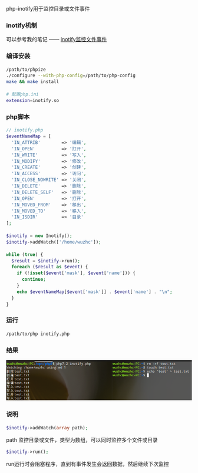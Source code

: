 php-inotify用于监控目录或文件事件

### inotify机制
可以参考我的笔记 —— [inotify监控文件事件](https://github.com/wuzhc/zcnote/blob/master/c/inotify.md) 

### 编译安装
```bash
/path/to/phpize
./configure --with-php-config=/path/to/php-config
make && make install

# 配置php.ini
extension=inotify.so
```

### php脚本
```php
// inotify.php
$eventNameMap = [
  'IN_ATTRIB'        => '编辑',
  'IN_OPEN'          => '打开',
  'IN_WRITE'         => '写入',
  'IN_MODIFY'        => '修改',
  'IN_CREATE'        => '创建',
  'IN_ACCESS'        => '访问',
  'IN_CLOSE_NOWRITE' => '关闭',
  'IN_DELETE'        => '删除',
  'IN_DELETE_SELF'   => '删除',
  'IN_OPEN'          => '打开',
  'IN_MOVED_FROM'    => '移出',
  'IN_MOVED_TO'      => '移入',
  'IN_ISDIR'         => '目录'
];

$inotify = new Inotify();
$inotify->addWatch(['/home/wuzhc']);

while (true) {
  $result = $inotify->run();
  foreach ($result as $event) {
    if (!isset($event['mask'], $event['name'])) {
      continue;
    }
    echo $eventNameMap[$event['mask']] . $event['name'] . "\n";
  }
}
```

### 运行
```bash
/path/to/php inotify.php
```

### 结果
![](./inotify.png)

### 说明
```php
$inotify->addWatch(array path);
```
path 监控目录或文件，类型为数组，可以同时监控多个文件或目录

```php
$inotify->run();
```
run运行时会阻塞程序，直到有事件发生会返回数据，然后继续下次监控

